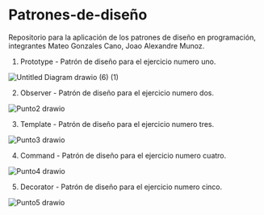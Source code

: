 # Patrones-de-diseño
Repositorio para la aplicación de los patrones de diseño en programación, integrantes Mateo Gonzales Cano, Joao Alexandre Munoz.

1. Prototype - Patrón de diseño para el ejercicio numero uno.

![Untitled Diagram drawio (6) (1)](https://github.com/user-attachments/assets/334718bf-7d5f-42f0-a4b1-a38c6bcbee98)

2. Observer - Patrón de diseño para el ejercicio numero dos.

![Punto2 drawio](https://github.com/user-attachments/assets/4c300451-b694-4075-8988-2adb1fbe0241)


3. Template - Patrón de diseño para el ejercicio numero tres.

![Punto3 drawio](https://github.com/user-attachments/assets/3a919433-5e49-499b-a5f3-aedcbf6c18f4)

   
4. Command - Patrón de diseño para el ejercicio numero cuatro.

![Punto4 drawio](https://github.com/user-attachments/assets/9f878a6f-fa93-45ba-806b-0b5d335b6e5b)


5. Decorator - Patrón de diseño para el ejercicio numero cinco.

![Punto5 drawio](https://github.com/user-attachments/assets/76308d5c-b121-4797-9ab0-9f079dd79330)
